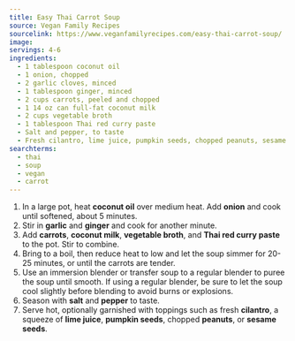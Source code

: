 ```yaml
---
title: Easy Thai Carrot Soup
source: Vegan Family Recipes
sourcelink: https://www.veganfamilyrecipes.com/easy-thai-carrot-soup/
image:
servings: 4-6
ingredients:
  - 1 tablespoon coconut oil
  - 1 onion, chopped
  - 2 garlic cloves, minced
  - 1 tablespoon ginger, minced
  - 2 cups carrots, peeled and chopped
  - 1 14 oz can full-fat coconut milk
  - 2 cups vegetable broth
  - 1 tablespoon Thai red curry paste
  - Salt and pepper, to taste
  - Fresh cilantro, lime juice, pumpkin seeds, chopped peanuts, sesame seeds
searchterms:
  - thai
  - soup
  - vegan
  - carrot
---
```


1. In a large pot, heat **coconut oil** over medium heat. Add **onion** and cook until softened, about 5 minutes.
2. Stir in **garlic** and **ginger** and cook for another minute.
3. Add **carrots**, **coconut milk**, **vegetable broth**, and **Thai red curry paste** to the pot. Stir to combine.
4. Bring to a boil, then reduce heat to low and let the soup simmer for 20-25 minutes, or until the carrots are tender.
5. Use an immersion blender or transfer soup to a regular blender to puree the soup until smooth. If using a regular blender, be sure to let the soup cool slightly before blending to avoid burns or explosions.
6. Season with **salt** and **pepper** to taste.
7. Serve hot, optionally garnished with toppings such as fresh **cilantro**, a squeeze of **lime juice**, **pumpkin seeds**, chopped **peanuts**, or **sesame seeds**.
